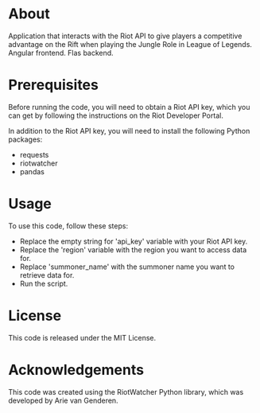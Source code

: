 # About
Application that interacts with the Riot API to give players a competitive advantage on the Rift when playing the Jungle Role in League of Legends. Angular frontend. Flas backend.

# Prerequisites
Before running the code, you will need to obtain a Riot API key, which you can get by following the instructions on the Riot Developer Portal.

In addition to the Riot API key, you will need to install the following Python packages:

* requests
* riotwatcher
* pandas

# Usage
To use this code, follow these steps:

* Replace the empty string for 'api_key' variable with your Riot API key.
* Replace the 'region' variable with the region you want to access data for.
* Replace 'summoner_name' with the summoner name you want to retrieve data for.
* Run the script.

# License
This code is released under the MIT License.

# Acknowledgements
This code was created using the RiotWatcher Python library, which was developed by Arie van Genderen.
